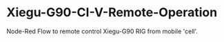 # Xiegu-G90-CI-V-Remote-Operation
Node-Red Flow to remote control Xiegu-G90 RIG from mobile 'cell'.
